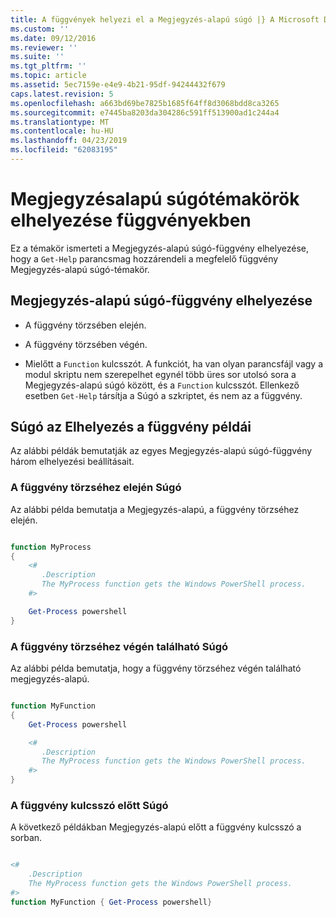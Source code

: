 ```yaml
---
title: A függvények helyezi el a Megjegyzés-alapú súgó |} A Microsoft Docs
ms.custom: ''
ms.date: 09/12/2016
ms.reviewer: ''
ms.suite: ''
ms.tgt_pltfrm: ''
ms.topic: article
ms.assetid: 5ec7159e-e4e9-4b21-95df-94244432f679
caps.latest.revision: 5
ms.openlocfilehash: a663bd69be7825b1685f64ff8d3068bdd8ca3265
ms.sourcegitcommit: e7445ba8203da304286c591ff513900ad1c244a4
ms.translationtype: MT
ms.contentlocale: hu-HU
ms.lasthandoff: 04/23/2019
ms.locfileid: "62083195"
---
```

# <a name="placing-comment-based-help-in-functions"></a>Megjegyzésalapú súgótémakörök elhelyezése függvényekben

Ez a témakör ismerteti a Megjegyzés-alapú súgó-függvény elhelyezése, hogy a `Get-Help` parancsmag hozzárendeli a megfelelő függvény Megjegyzés-alapú súgó-témakör.

## <a name="where-to-place-comment-based-help-for-a-function"></a>Megjegyzés-alapú súgó-függvény elhelyezése

- A függvény törzsében elején.

- A függvény törzsében végén.

- Mielőtt a `Function` kulcsszót. A funkciót, ha van olyan parancsfájl vagy a modul skriptu nem szerepelhet egynél több üres sor utolsó sora a Megjegyzés-alapú súgó között, és a `Function` kulcsszót. Ellenkező esetben `Get-Help` társítja a Súgó a szkriptet, és nem az a függvény.

## <a name="examples-of-help-placement-in-a-function"></a>Súgó az Elhelyezés a függvény példái

 Az alábbi példák bemutatják az egyes Megjegyzés-alapú súgó-függvény három elhelyezési beállításait.

### <a name="help-at-the-beginning-of-a-function-body"></a>A függvény törzséhez elején Súgó

 Az alábbi példa bemutatja a Megjegyzés-alapú, a függvény törzséhez elején.

```powershell

function MyProcess
{
    <#
       .Description
       The MyProcess function gets the Windows PowerShell process.
    #>

    Get-Process powershell
}

```

### <a name="help-at-the-end-of-a-function-body"></a>A függvény törzséhez végén található Súgó

 Az alábbi példa bemutatja, hogy a függvény törzséhez végén található megjegyzés-alapú.

```powershell

function MyFunction
{
    Get-Process powershell

    <#
       .Description
       The MyProcess function gets the Windows PowerShell process.
    #>
}

```

### <a name="help-before-the-function-keyword"></a>A függvény kulcsszó előtt Súgó

 A következő példákban Megjegyzés-alapú előtt a függvény kulcsszó a sorban.

```powershell

<#
    .Description
    The MyProcess function gets the Windows PowerShell process.
#>
function MyFunction { Get-Process powershell}

```